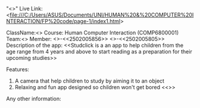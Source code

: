 "<<StudClick>>"
Live Link: <<file:///C:/Users/ASUS/Documents/UNI/HUMAN%20&%20COMPUTER%20INTERACTION/FP%20code/page-1/index1.html>>

ClassName:<<L1BC>>
Course: Human Computer Interaction (COMP6800001)
Team:<<DigiFam>>
Member:
     <<Leonardo Richie>>-<<2502005856>>
     <<Raissa Azaria>>-<<2502005805>>
Description of the app:
<<Studclick is a an app to help children from the age range from 4 years and above to start reading as a preparation for their upcoming studies>>

Features:
  1. A camera that help children to study by aiming it to an object
  2. Relaxing and fun app designed so children won't get bored
<<>>

Any other information:

